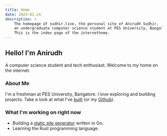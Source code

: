 ```yaml
---
title: Home
date: 2024-02-24
description: >
    The homepage of sudhir.live, the personal site of Anirudh Sudhir, 
    an undergraduate computer science student at PES University, Bangalore.
    This is the index page of the internethome.
---
```


## Hello! I'm Anirudh

A computer science student and tech enthusiast. Welcome to my home on the internet.

### About Me

I'm a freshman at PES University, Bangalore.
I love exploring and building projects. Take a look at what I've [built](projects.html) (or my [Github](https://github.com/anirudhsudhir)).

### What I'm working on right now

- Building a [static site generator](https://github.com/acmpesuecc/anna) written in Go.
- Learning the Rust programming language.
